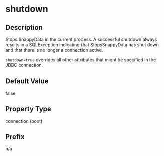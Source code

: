 # shutdown

## Description

Stops SnappyData in the current process. A successful shutdown always results in a SQLException indicating that StopsSnappyData has shut down and that there is no longer a connection active.

`shutdown=true` overrides all other attributes that might be specified in the JDBC connection.

## Default Value

false

## Property Type

connection (boot)

## Prefix

n/a
